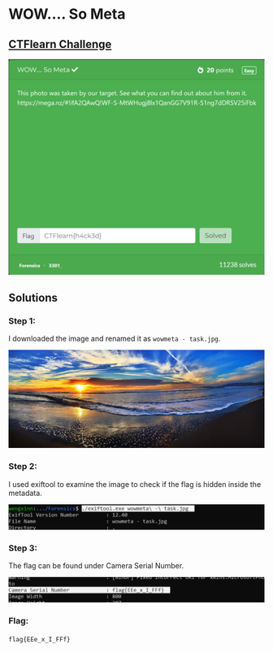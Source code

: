 # WOW.... So Meta

## [CTFlearn Challenge](https://ctflearn.com/challenge/348)
<img src="wowmeta - solved.png">

## Solutions
### Step 1:
I downloaded the image and renamed it as ```wowmeta - task.jpg```.

<img src="wowmeta - task.jpg">

### Step 2: 
I used exiftool to examine the image to check if the flag is hidden inside the metadata. 

<img src="wowmeta - 1.png">

### Step 3: 
The flag can be found under Camera Serial Number. 

<img src="wowmeta - 2.png">

### Flag:
```flag{EEe_x_I_FFf}```